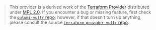 > This provider is a derived work of the [Terraform Provider](https://github.com/vultr/terraform-provider-vultr)
> distributed under [MPL 2.0](https://www.mozilla.org/en-US/MPL/2.0/). If you encounter a bug or missing feature,
> first check the [`pulumi-vultr` repo](https://github.com/dirien/pulumi-vultr/issues); however, if that doesn't turn up anything,
> please consult the source [`terraform-provider-vultr` repo](https://github.com/vultr/terraform-provider-vultr/issues).
